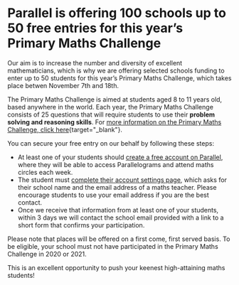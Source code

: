 # Parallel is offering 100 schools up to 50 free entries for this year’s Primary Maths Challenge

Our aim is to increase the number and diversity of excellent mathematicians, which is why we are offering selected schools funding to enter up to 50 students for this year’s Primary Maths Challenge, which takes place betwen November 7th and 18th.  

The Primary Maths Challenge is aimed at students aged 8 to 11 years old, based anywhere in the world. Each year, the Primary Maths Challenge consists of 25 questions that will require students to use their __problem solving and reasoning skills__. For [more information on the Primary Maths Challenge, click here](https://drive.google.com/file/d/10nBzFazZx3aTykiIOZNnWMOjDt0JX4Mu/view?usp=sharing){target="_blank"}.  

You can secure your free entry on our behalf by following these steps:  

* At least one of your students should [create a free account on Parallel](/signup), where they will be able to access Parallelograms and attend maths circles each week.  
* The student must [complete their account settings page](/account), which asks for their school name and the email address of a maths teacher. Please encourage students to use your email address if you are the best contact.  
* Once we receive that information from at least one of your students, within 3 days we will contact the school email provided with a link to a short form that confirms your participation.  

Please note that places will be offered on a first come, first served basis. To be eligible, your school must not have participated in the Primary Maths Challenge in 2020 or 2021.  

This is an excellent opportunity to push your keenest high-attaining maths students!  
